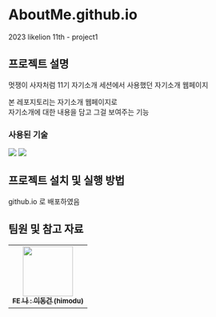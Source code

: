 # AboutMe.github.io
2023 likelion 11th - project1

## 프로젝트 설명
멋쟁이 사자처럼 11기 자기소개 세션에서 사용했던 자기소개 웹페이지

본 레포지토리는 자기소개 웹페이지로<br/>
자기소개에 대한 내용을 담고 그걸 보여주는 기능<br/>



### 사용된 기술
<img src="https://img.shields.io/badge/HTML5-E34F26?style=for-the-badge&logo=HTML5&logoColor=white">  <img src="https://img.shields.io/badge/CSS3-1572B6?style=for-the-badge&logo=CSS3&logoColor=white"> 
 

## 프로젝트 설치 및 실행 방법
github.io 로 배포하였음

## 팀원 및 참고 자료
<table>
  <tbody>
    <tr>
      <td align="center"><a href="https://github.com/himodu"><img src="https://avatars.githubusercontent.com/u/71763322?v=4" width="100px;" alt=""/><br /><sub><b>FE 나 : 이동건 (himodu)</b></sub></a><br /></td>
    </tr>
  </tbody>
</table>
